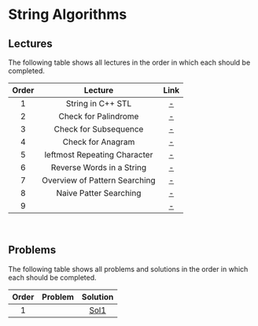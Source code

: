# String Algorithms

## Lectures

The following table shows all lectures in the order in which each should be completed.

| Order | Lecture | Link |
|:---:|:---:|:---:|
| 1 | String in C++ STL | [-]() |
| 2 | Check for Palindrome | [-]() |
| 3 | Check for Subsequence | [-]() |
| 4 | Check for Anagram | [-]() |
| 5 | leftmost Repeating Character | [-]() |
| 6 | Reverse Words in a String | [-]() |
| 7 | Overview of Pattern Searching | [-]() |
| 8 | Naive Patter Searching | [-]() |
| 9 |  | [-]() |
<br>

## Problems

The following table shows all problems and solutions in the order in which each should be completed.

| Order | Problem | Solution |
|:---:|:---:|:---:|
| 1 | []() | [Sol1]() |